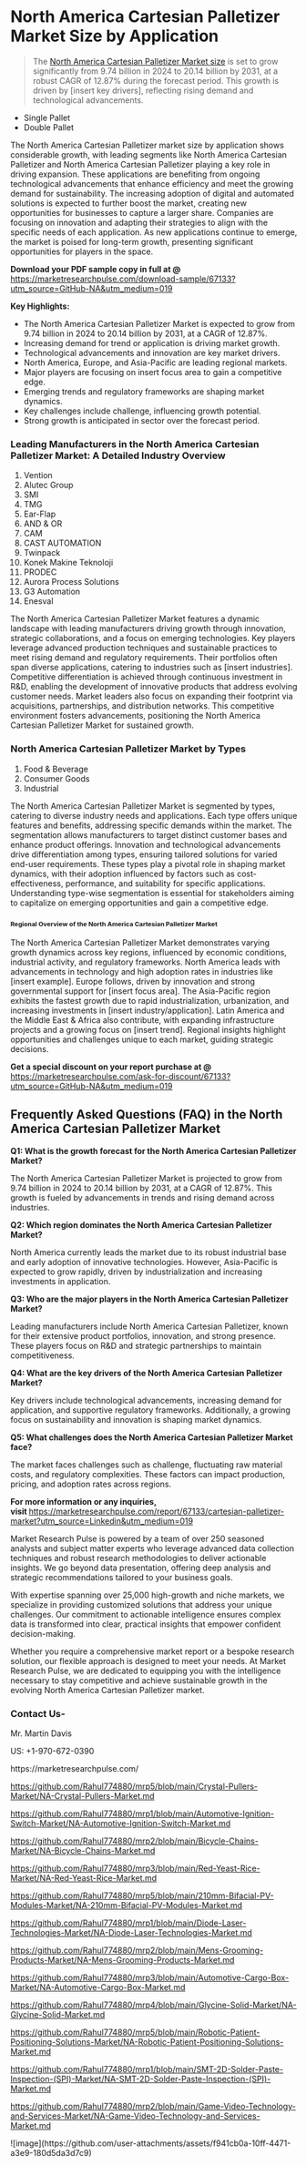 <h1>North America Cartesian Palletizer Market&nbsp;Size by Application</h1><blockquote><p>The <a href="https://marketresearchpulse.com/download-sample/67133?utm_source=GitHub-NA&amp;utm_medium=019">North America Cartesian Palletizer Market size</a> is set to grow significantly from 9.74 billion in 2024 to 20.14 billion by 2031, at a robust CAGR of 12.87% during the forecast period. This growth is driven by [insert key drivers], reflecting rising demand and technological advancements.</p></blockquote><ul><li>Single Pallet<li> Double Pallet</li></ul><p>The North America Cartesian Palletizer market size by application shows considerable growth, with leading segments like North America Cartesian Palletizer and North America Cartesian Palletizer playing a key role in driving expansion. These applications are benefiting from ongoing technological advancements that enhance efficiency and meet the growing demand for sustainability. The increasing adoption of digital and automated solutions is expected to further boost the market, creating new opportunities for businesses to capture a larger share. Companies are focusing on innovation and adapting their strategies to align with the specific needs of each application. As new applications continue to emerge, the market is poised for long-term growth, presenting significant opportunities for players in the space.</p><p><strong>Download your PDF sample copy in full at @ </strong><a href="https://marketresearchpulse.com/download-sample/67133?utm_source=GitHub-NA&amp;utm_medium=019">https://marketresearchpulse.com/download-sample/67133?utm_source=GitHub-NA&amp;utm_medium=019</a></p><p><strong>Key Highlights: </strong></p><ul><li>The North America Cartesian Palletizer Market is expected to grow from 9.74 billion in 2024 to 20.14 billion by 2031, at a CAGR of 12.87%.</li><li>Increasing demand for trend or application is driving market growth.</li><li>Technological advancements and innovation are key market drivers.</li><li>North America, Europe, and Asia-Pacific are leading regional markets.</li><li>Major players are focusing on insert focus area to gain a competitive edge.</li><li>Emerging trends and regulatory frameworks are shaping market dynamics.</li><li>Key challenges include challenge, influencing growth potential.</li><li>Strong growth is anticipated in sector over the forecast period.</li></ul><h3>Leading Manufacturers in the North America Cartesian Palletizer Market: A Detailed Industry Overview</h3><ol><li>Vention</li><li>Alutec Group</li><li>SMI</li><li>TMG</li><li>Ear-Flap</li><li>AND & OR</li><li>CAM</li><li>CAST AUTOMATION</li><li>Twinpack</li><li>Konek Makine Teknoloji</li><li>PRODEC</li><li>Aurora Process Solutions</li><li>G3 Automation</li><li>Enesval</li></ol><div class="flex max-w-full flex-col flex-grow"><div class="min-h-8 text-message flex w-full flex-col items-end gap-2 whitespace-normal break-words [.text-message+&amp;]:mt-5" dir="auto" data-message-author-role="assistant" data-message-id="fd8432e4-4910-450d-b182-61b7bfb0a01f" data-message-model-slug="gpt-4o"><div class="flex w-full flex-col gap-1 empty:hidden first:pt-[3px]"><div class="markdown prose w-full break-words dark:prose-invert light"><p>The North America Cartesian Palletizer Market features a dynamic landscape with leading manufacturers driving growth through innovation, strategic collaborations, and a focus on emerging technologies. Key players leverage advanced production techniques and sustainable practices to meet rising demand and regulatory requirements. Their portfolios often span diverse applications, catering to industries such as [insert industries]. Competitive differentiation is achieved through continuous investment in R&amp;D, enabling the development of innovative products that address evolving customer needs. Market leaders also focus on expanding their footprint via acquisitions, partnerships, and distribution networks. This competitive environment fosters advancements, positioning the North America Cartesian Palletizer Market for sustained growth.</p></div></div></div></div><h3>North America Cartesian Palletizer Market by Types</h3><ol><li>Food & Beverage<li> Consumer Goods<li> Industrial</li></ol><div class="flex max-w-full flex-col flex-grow"><div class="min-h-8 text-message flex w-full flex-col items-end gap-2 whitespace-normal break-words [.text-message+&amp;]:mt-5" dir="auto" data-message-author-role="assistant" data-message-id="084470be-0bb7-4664-bddf-5156b4f41249" data-message-model-slug="gpt-4o-mini"><div class="flex w-full flex-col gap-1 empty:hidden first:pt-[3px]"><div class="markdown prose w-full break-words dark:prose-invert light"><p>The North America Cartesian Palletizer Market is segmented by types, catering to diverse industry needs and applications. Each type offers unique features and benefits, addressing specific demands within the market. The segmentation allows manufacturers to target distinct customer bases and enhance product offerings. Innovation and technological advancements drive differentiation among types, ensuring tailored solutions for varied end-user requirements. These types play a pivotal role in shaping market dynamics, with their adoption influenced by factors such as cost-effectiveness, performance, and suitability for specific applications. Understanding type-wise segmentation is essential for stakeholders aiming to capitalize on emerging opportunities and gain a competitive edge.</p></div></div></div></div><h3><span style="font-size: 11px;">Regional Overview of the North America Cartesian Palletizer Market</span></h3><div class="flex max-w-full flex-col flex-grow"><div class="min-h-8 text-message flex w-full flex-col items-end gap-2 whitespace-normal break-words [.text-message+&amp;]:mt-5" dir="auto" data-message-author-role="assistant" data-message-id="e9038762-ce64-4e30-91c9-9bd413514231" data-message-model-slug="gpt-4o-mini"><div class="flex w-full flex-col gap-1 empty:hidden first:pt-[3px]"><div class="markdown prose w-full break-words dark:prose-invert light"><p>The North America Cartesian Palletizer Market demonstrates varying growth dynamics across key regions, influenced by economic conditions, industrial activity, and regulatory frameworks. North America leads with advancements in technology and high adoption rates in industries like [insert example]. Europe follows, driven by innovation and strong governmental support for [insert focus area]. The Asia-Pacific region exhibits the fastest growth due to rapid industrialization, urbanization, and increasing investments in [insert industry/application]. Latin America and the Middle East &amp; Africa also contribute, with expanding infrastructure projects and a growing focus on [insert trend]. Regional insights highlight opportunities and challenges unique to each market, guiding strategic decisions.</p></div></div></div></div><p><strong>Get a special discount on your report purchase at @ </strong><a href="https://marketresearchpulse.com/ask-for-discount/67133?utm_source=GitHub-NA&amp;utm_medium=019">https://marketresearchpulse.com/ask-for-discount/67133?utm_source=GitHub-NA&amp;utm_medium=019</a></p><h2>Frequently Asked Questions (FAQ) in the North America Cartesian Palletizer Market</h2><p><strong>Q1: What is the growth forecast for the North America Cartesian Palletizer Market?</strong></p><p>The North America Cartesian Palletizer Market is projected to grow from 9.74 billion in 2024 to 20.14 billion by 2031, at a CAGR of 12.87%. This growth is fueled by advancements in trends and rising demand across industries.</p><p><strong>Q2: Which region dominates the North America Cartesian Palletizer Market?</strong></p><p>North America currently leads the market due to its robust industrial base and early adoption of innovative technologies. However, Asia-Pacific is expected to grow rapidly, driven by industrialization and increasing investments in application.</p><p><strong>Q3: Who are the major players in the North America Cartesian Palletizer Market?</strong></p><p>Leading manufacturers include North America Cartesian Palletizer, known for their extensive product portfolios, innovation, and strong presence. These players focus on R&amp;D and strategic partnerships to maintain competitiveness.</p><p><strong>Q4: What are the key drivers of the North America Cartesian Palletizer Market?</strong></p><p>Key drivers include technological advancements, increasing demand for application, and supportive regulatory frameworks. Additionally, a growing focus on sustainability and innovation is shaping market dynamics.</p><p><strong>Q5: What challenges does the North America Cartesian Palletizer Market face?</strong></p><p>The market faces challenges such as challenge, fluctuating raw material costs, and regulatory complexities. These factors can impact production, pricing, and adoption rates across regions.</p><p><strong>For more information or any inquiries, visit&nbsp;</strong><a href="https://marketresearchpulse.com/report/67133/cartesian-palletizer-market?utm_source=Linkedin&utm_medium=019">https://marketresearchpulse.com/report/67133/cartesian-palletizer-market?utm_source=Linkedin&utm_medium=019</a></p><p>Market Research Pulse is powered by a team of over 250 seasoned analysts and subject matter experts who leverage advanced data collection techniques and robust research methodologies to deliver actionable insights. We go beyond data presentation, offering deep analysis and strategic recommendations tailored to your business goals.</p><p>With expertise spanning over 25,000 high-growth and niche markets, we specialize in providing customized solutions that address your unique challenges. Our commitment to actionable intelligence ensures complex data is transformed into clear, practical insights that empower confident decision-making.</p><p>Whether you require a comprehensive market report or a bespoke research solution, our flexible approach is designed to meet your needs. At Market Research Pulse, we are dedicated to equipping you with the intelligence necessary to stay competitive and achieve sustainable growth in the evolving North America Cartesian Palletizer market.</p><h3><strong>Contact Us-</strong></h3><p>Mr. Martin Davis</p><p>US: +1-970-672-0390</p><p>https://marketresearchpulse.com/</p><p><a href="https://github.com/Rahul774880/mrp5/blob/main/Crystal-Pullers-Market/NA-Crystal-Pullers-Market.md">https://github.com/Rahul774880/mrp5/blob/main/Crystal-Pullers-Market/NA-Crystal-Pullers-Market.md</a></p><p><a href="https://github.com/Rahul774880/mrp1/blob/main/Automotive-Ignition-Switch-Market/NA-Automotive-Ignition-Switch-Market.md">https://github.com/Rahul774880/mrp1/blob/main/Automotive-Ignition-Switch-Market/NA-Automotive-Ignition-Switch-Market.md</a></p><p><a href="https://github.com/Rahul774880/mrp2/blob/main/Bicycle-Chains-Market/NA-Bicycle-Chains-Market.md">https://github.com/Rahul774880/mrp2/blob/main/Bicycle-Chains-Market/NA-Bicycle-Chains-Market.md</a></p><p><a href="https://github.com/Rahul774880/mrp3/blob/main/Red-Yeast-Rice-Market/NA-Red-Yeast-Rice-Market.md">https://github.com/Rahul774880/mrp3/blob/main/Red-Yeast-Rice-Market/NA-Red-Yeast-Rice-Market.md</a></p><p><a href="https://github.com/Rahul774880/mrp5/blob/main/210mm-Bifacial-PV-Modules-Market/NA-210mm-Bifacial-PV-Modules-Market.md">https://github.com/Rahul774880/mrp5/blob/main/210mm-Bifacial-PV-Modules-Market/NA-210mm-Bifacial-PV-Modules-Market.md</a></p><p><a href="https://github.com/Rahul774880/mrp1/blob/main/Diode-Laser-Technologies-Market/NA-Diode-Laser-Technologies-Market.md">https://github.com/Rahul774880/mrp1/blob/main/Diode-Laser-Technologies-Market/NA-Diode-Laser-Technologies-Market.md</a></p><p><a href="https://github.com/Rahul774880/mrp2/blob/main/Mens-Grooming-Products-Market/NA-Mens-Grooming-Products-Market.md">https://github.com/Rahul774880/mrp2/blob/main/Mens-Grooming-Products-Market/NA-Mens-Grooming-Products-Market.md</a></p><p><a href="https://github.com/Rahul774880/mrp3/blob/main/Automotive-Cargo-Box-Market/NA-Automotive-Cargo-Box-Market.md">https://github.com/Rahul774880/mrp3/blob/main/Automotive-Cargo-Box-Market/NA-Automotive-Cargo-Box-Market.md</a></p><p><a href="https://github.com/Rahul774880/mrp4/blob/main/Glycine-Solid-Market/NA-Glycine-Solid-Market.md">https://github.com/Rahul774880/mrp4/blob/main/Glycine-Solid-Market/NA-Glycine-Solid-Market.md</a></p><p><a href="https://github.com/Rahul774880/mrp5/blob/main/Robotic-Patient-Positioning-Solutions-Market/NA-Robotic-Patient-Positioning-Solutions-Market.md">https://github.com/Rahul774880/mrp5/blob/main/Robotic-Patient-Positioning-Solutions-Market/NA-Robotic-Patient-Positioning-Solutions-Market.md</a></p><p><a href="https://github.com/Rahul774880/mrp1/blob/main/SMT-2D-Solder-Paste-Inspection-(SPI)-Market/NA-SMT-2D-Solder-Paste-Inspection-(SPI)-Market.md">https://github.com/Rahul774880/mrp1/blob/main/SMT-2D-Solder-Paste-Inspection-(SPI)-Market/NA-SMT-2D-Solder-Paste-Inspection-(SPI)-Market.md</a></p><p><a href="https://github.com/Rahul774880/mrp2/blob/main/Game-Video-Technology-and-Services-Market/NA-Game-Video-Technology-and-Services-Market.md">https://github.com/Rahul774880/mrp2/blob/main/Game-Video-Technology-and-Services-Market/NA-Game-Video-Technology-and-Services-Market.md</a></p>
![image](https://github.com/user-attachments/assets/f941cb0a-10ff-4471-a3e9-180d5da3d7c9)
